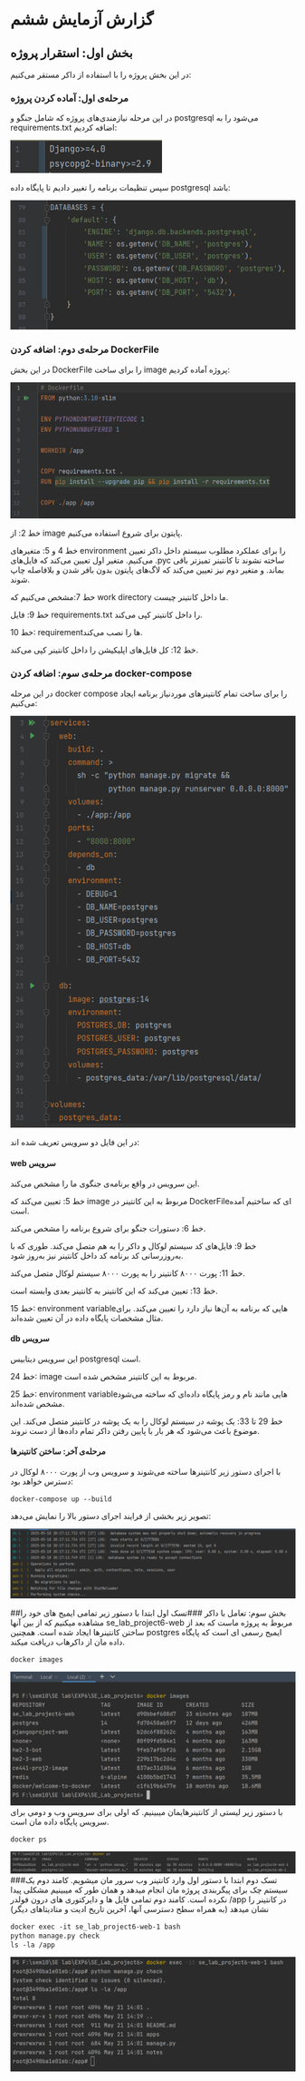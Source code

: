# گزارش آزمایش ششم 

##  بخش اول: استقرار پروژه

در این بخش پروژه را با استفاده از داکر مستقر می‌کنیم:

### مرحله‌ی اول: آماده کردن پروژه
در این مرحله نیازمندی‌های پروژه که شامل جنگو و postgresql می‌شود را به requirements.txt اضافه کردیم:

![](static/requirements.png)

سپس تنظیمات برنامه را تغییر دادیم تا پایگاه داده postgresql باشد:

![](static/settings_database.png)

### مرحله‌ی دوم: اضافه کردن DockerFile
در این بخش DockerFile را برای ساخت image پروژه آماده کردیم:

![](static/dockerfile.png)

خط 2: از image پایتون برای شروع استفاده می‌کنیم.

خط 4 و 5: متغیرهای environment را برای عملکرد مطلوب سیستم داخل داکر تعیین می‌کنیم. متغیر اول تعیین می‌کند که فایل‌های .pyc ساخته نشوند تا کانتینر تمیزتر باقی بماند. و متغیر دوم نیز تعیین می‌کند که لاگ‌های پایتون بدون بافر شدن و بلافاصله چاپ شوند.

خط 7:مشخص می‌کنیم که work directory ما داخل کانتینر چیست.

خط 9: فایل requirements.txt را داخل کانتینر کپی می‌کند.

خط 10: requirementها را نصب می‌کند.

خط 12: کل فایل‌های اپلیکیشن را داخل کانتینر کپی می‌کند.

### مرحله‌ی سوم: اضافه کردن docker-compose
در این مرحله docker compose را برای ساخت تمام کانتینرهای موردنیاز برنامه ایجاد می‌کنیم:

![](static/docker_compose.png)

در این فایل دو سرویس تعریف شده اند:

#### web سرویس
این سرویس در واقع برنامه‌ی جنگوی ما را مشخص می‌کند.

خط 5: تعیین می‌کند که image مربوط به این کانتینر در DockerFileای که ساختیم آمده است.

خط 6: دستورات جنگو برای شروع برنامه را مشخص می‌کند.

خط 9: فایل‌های کد سیستم لوکال و داکر را به هم متصل می‌کند. طوری که با به‌روزرسانی کد برنامه کد داخل کانتینر نیز به‌روز شود.

خط 11: پورت ۸۰۰۰ کانتینر را به پورت ۸۰۰۰ سیستم لوکال متصل می‌کند.

خط 13: تعیین می‌کند که این کانتینر به کانتینر بعدی وابسته است.

خط 15: environment variableهایی که برنامه به آن‌ها نیاز دارد را تعیین می‌کند. برای مثال مشخصات پایگاه داده در آن تعیین شده‌اند.

#### db سرویس
این سرویس دیتابیس postgresql است.

خط 24: image مربوط به این کانتینر مشخص شده است.

خط 25: environment variableهایی مانند نام و رمز پایگاه داده‌ای که ساخته می‌شود مشخص شده‌اند.

خط 29 تا 33: یک پوشه در سیستم لوکال را به یک پوشه در کانتینر متصل می‌کند. این موضوع باعث می‌شود که هر بار با پایین رفتن داکر تمام داده‌ها از دست نروند.

#### مرحله‌ی آخر: ساختن کانتینرها
با اجرای دستور زیر کانتینرها ساخته می‌شوند و سرویس وب از پورت ۸۰۰۰ لوکال در دسترس خواهد بود:

```shell
docker-compose up --build
```

تصویر زیر بخشی از فرایند اجرای دستور بالا را نمایش می‌دهد:

![](static/docker_compose_build.png)

##بخش سوم: تعامل با داکر
###تسک اول
ابتدا با دستور زیر تمامی ایمیج های خود را مشاهده میکنیم که از بین آنها se_lab_project6-web مربوط به پروژه ماست که بعد از ساختن کانتینرها ایجاد شده است.
همچنین postgres ایمیج رسمی ای است که پایگاه داده مان از داکرهاب دریافت میکند.
```shell
docker images
```
![](static/docker_images.PNG)
با دستور زیر لیستی از کانتینرهایمان میبینیم. که اولی برای سرویس وب و دومی برای سرویس پایگاه داده مان است.
```shell
docker ps
```
![](static/docker_ps.PNG)
###تسک دوم
ابتدا با دستور اول وارد کانتینر وب سرور مان میشویم.
کامند دوم یک سیستم چک برای پیگربندی پروژه مان انجام میدهد و همان طور که میبینیم مشکلی پیدا نکرده است.
کامند دوم تمامی فایل ها و دایرکتوری های درون فولدر /app در کانتینر را نشان میدهد (به همراه سطح دسترسی آنها، آخرین تاریخ ادیت و متادیتاهای دیگر)
```shell
docker exec -it se_lab_project6-web-1 bash
python manage.py check
ls -la /app
```
![](static/webcontainer_commands.PNG)
